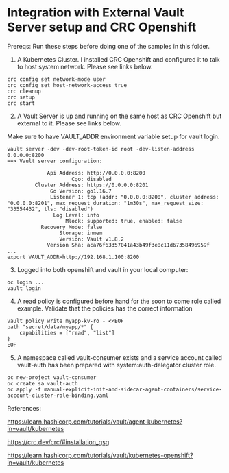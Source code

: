 # Integration with External Vault Server setup and CRC Openshift

Prereqs:
Run these steps before doing one of the samples in this folder.


1. A Kubernetes Cluster. I installed CRC Openshift and configured it to talk to host system network. Please see links below.
```
crc config set network-mode user
crc config set host-network-access true
crc cleanup
crc setup
crc start
```

2. A Vault Server is up and running on the same host as CRC Openshift but external to it. Please see links below.

Make sure to have VAULT_ADDR environment variable setup for vault login.
```
vault server -dev -dev-root-token-id root -dev-listen-address 0.0.0.0:8200
==> Vault server configuration:

             Api Address: http://0.0.0.0:8200
                     Cgo: disabled
         Cluster Address: https://0.0.0.0:8201
              Go Version: go1.16.7
              Listener 1: tcp (addr: "0.0.0.0:8200", cluster address: "0.0.0.0:8201", max_request_duration: "1m30s", max_request_size: "33554432", tls: "disabled")
               Log Level: info
                   Mlock: supported: true, enabled: false
           Recovery Mode: false
                 Storage: inmem
                 Version: Vault v1.8.2
             Version Sha: aca76f63357041a43b49f3e8c11d67358496959f
...
export VAULT_ADDR=http://192.168.1.100:8200
```

3. Logged into both openshift and vault in your local computer:
```
oc login ...
vault login 
```

4. A read policy is configured before hand for the soon to come role called example.
Validate that the policies has the correct information
```
vault policy write myapp-kv-ro - <<EOF
path "secret/data/myapp/*" {
    capabilities = ["read", "list"]
}
EOF
```

5. A namespace called vault-consumer exists and a service account called vault-auth has been prepared with system:auth-delegator cluster role.

```
oc new-project vault-consumer
oc create sa vault-auth
oc apply -f manual-explicit-init-and-sidecar-agent-containers/service-account-cluster-role-binding.yaml 
```


References:

https://learn.hashicorp.com/tutorials/vault/agent-kubernetes?in=vault/kubernetes

https://crc.dev/crc/#installation_gsg

https://learn.hashicorp.com/tutorials/vault/kubernetes-openshift?in=vault/kubernetes
